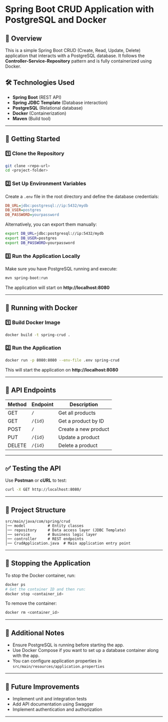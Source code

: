 # Spring Boot CRUD Application with PostgreSQL and Docker

## 📌 Overview
This is a simple Spring Boot CRUD (Create, Read, Update, Delete) application that interacts with a PostgreSQL database. It follows the **Controller-Service-Repository** pattern and is fully containerized using Docker.

## 🛠 Technologies Used
- **Spring Boot** (REST API)
- **Spring JDBC Template** (Database interaction)
- **PostgreSQL** (Relational database)
- **Docker** (Containerization)
- **Maven** (Build tool)

---

## 🚀 Getting Started
### 1️⃣ Clone the Repository
```sh
git clone <repo-url>
cd <project-folder>
```

### 2️⃣ Set Up Environment Variables
Create a `.env` file in the root directory and define the database credentials:
```ini
DB_URL=jdbc:postgresql://ip:5432/mydb
DB_USER=postgres
DB_PASSWORD=yourpassword
```

Alternatively, you can export them manually:
```sh
export DB_URL=jdbc:postgresql://ip:5432/mydb
export DB_USER=postgres
export DB_PASSWORD=yourpassword
```

### 3️⃣ Run the Application Locally
Make sure you have PostgreSQL running and execute:
```sh
mvn spring-boot:run
```
The application will start on **http://localhost:8080**

---

## 🐳 Running with Docker
### 1️⃣ Build Docker Image
```sh
docker build -t spring-crud .
```

### 2️⃣ Run the Application
```sh
docker run -p 8080:8080 --env-file .env spring-crud
```
This will start the application on **http://localhost:8080**

---

## 📌 API Endpoints
| Method | Endpoint        | Description |
|--------|----------------|-------------|
| GET    | `/`     | Get all products |
| GET    | `/{id}` | Get a product by ID |
| POST   | `/`     | Create a new product |
| PUT    | `/{id}` | Update a product |
| DELETE | `/{id}` | Delete a product |

---

## ✅ Testing the API
Use **Postman** or **cURL** to test:
```sh
curl -X GET http://localhost:8080/
```

---

## 📌 Project Structure
```
src/main/java/com/spring/crud
│── model          # Entity classes
│── repository     # Data access layer (JDBC Template)
│── service        # Business logic layer
│── controller     # REST endpoints
│── CrudApplication.java  # Main application entry point
```

---

## 🛑 Stopping the Application
To stop the Docker container, run:
```sh
docker ps
# Get the container ID and then run:
docker stop <container_id>
```

To remove the container:
```sh
docker rm <container_id>
```

---

## 📌 Additional Notes
- Ensure PostgreSQL is running before starting the app.
- Use Docker Compose if you want to set up a database container along with the app.
- You can configure application properties in `src/main/resources/application.properties`

---

## 🎯 Future Improvements
- Implement unit and integration tests
- Add API documentation using Swagger
- Implement authentication and authorization

---

